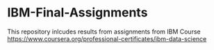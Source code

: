 # IBM-Final-Assignments
This repository inlcudes results from assignments from IBM Course https://www.coursera.org/professional-certificates/ibm-data-science

